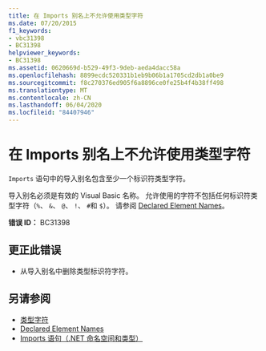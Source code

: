 ```yaml
---
title: 在 Imports 别名上不允许使用类型字符
ms.date: 07/20/2015
f1_keywords:
- vbc31398
- BC31398
helpviewer_keywords:
- BC31398
ms.assetid: 0620669d-b529-49f3-9deb-aeda4dacc58a
ms.openlocfilehash: 8899ecdc520331b1eb9b06b1a1705cd2db1a0be9
ms.sourcegitcommit: f8c270376ed905f6a8896ce0fe25b4f4b38ff498
ms.translationtype: MT
ms.contentlocale: zh-CN
ms.lasthandoff: 06/04/2020
ms.locfileid: "84407946"
---
```

# <a name="type-characters-are-not-allowed-on-imports-aliases"></a>在 Imports 别名上不允许使用类型字符
`Imports` 语句中的导入别名包含至少一个标识符类型字符。  
  
 导入别名必须是有效的 Visual Basic 名称。 允许使用的字符不包括任何标识符类型字符（`%`、 `&`、 `@`、 `!`、 `#`和 `$`）。 请参阅 [Declared Element Names](../programming-guide/language-features/declared-elements/declared-element-names.md)。  
  
 **错误 ID：** BC31398  
  
## <a name="to-correct-this-error"></a>更正此错误  
  
- 从导入别名中删除类型标识符字符。  
  
## <a name="see-also"></a>另请参阅

- [类型字符](../programming-guide/language-features/data-types/type-characters.md)
- [Declared Element Names](../programming-guide/language-features/declared-elements/declared-element-names.md)
- [Imports 语句（.NET 命名空间和类型）](../language-reference/statements/imports-statement-net-namespace-and-type.md)
